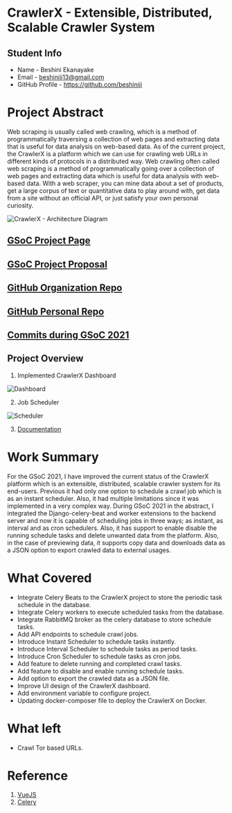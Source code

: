 # CrawlerX - Extensible, Distributed, Scalable Crawler System

## Student Info
* Name - Beshini Ekanayake  
* Email - beshiniii13@gmail.com
* GitHub Profile - https://github.com/beshiniii

# Project Abstract
Web scraping is usually called web crawling, which is a method of programmatically traversing a collection of web pages and extracting data that is useful for data analysis on web-based data. As of the current project, the CrawlerX is a platform which we can use for crawling web URLs in different kinds of protocols in a distributed way. Web crawling often called web scraping is a method of programmatically going over a collection of web pages and extracting data which is useful for data analysis with web-based data. With a web scraper, you can mine data about a set of products, get a large corpus of text or quantitative data to play around with, get data from a site without an official API, or just satisfy your own personal curiosity. 

![CrawlerX - Architecture Diagram](https://github.com/leopardslab/CrawlerX/blob/master/resources/abstract_architecture.jpg)

## [GSoC Project Page](https://summerofcode.withgoogle.com/projects/#6734219864178688)

## [GSoC Project Proposal](https://drive.google.com/file/d/1Vv7Iwe3wi1Vx48u72aHHV7gI3n7fPMWu/view)

## [GitHub Organization Repo](https://github.com/leopardslab/CrawlerX)

## [GitHub Personal Repo](https://github.com/beshiniii/CrawlerX)

## [Commits during GSoC 2021](https://github.com/leopardslab/CrawlerX/commits?author=beshiniii)

## Project Overview

1. Implemented CrawlerX Dashboard

![Dashboard](https://github.com/leopardslab/CrawlerX/blob/master/resources/dashboard.png)

2. Job Scheduler

![Scheduler](https://github.com/leopardslab/CrawlerX/blob/master/resources/job_schedule.png)

3. [Documentation](https://github.com/leopardslab/CrawlerX/blob/master/README.md)

# Work Summary
For the GSoC 2021, I have improved the current status of the CrawlerX platform which is an extensible, distributed, scalable crawler system for its end-users. Previous it had only one option to schedule a crawl job which is as an instant scheduler. Also, it had multiple limitations since it was implemented in a very complex way. During GSoC 2021 in the abstract, I integrated the Django-celery-beat and worker extensions to the backend server and now it is capable of scheduling jobs in three ways; as instant, as interval and as cron schedulers. Also, it has support to enable disable the running schedule tasks and delete unwanted data from the platform. Also, in the case of previewing data, it supports copy data and downloads data as a JSON option to export crawled data to external usages.

# What Covered

* Integrate Celery Beats to the CrawlerX project to store the periodic task schedule in the database.
* Integrate Celery workers to execute scheduled tasks from the database.
* Integrate RabbitMQ broker as the celery database to store schedule tasks.
* Add API endpoints to schedule crawl jobs.
* Introduce Instant Scheduler to schedule tasks instantly.
* Introduce Interval Scheduler to schedule tasks as period tasks.
* Introduce Cron Scheduler to schedule tasks as cron jobs.
* Add feature to delete running and completed crawl tasks.
* Add feature to disable and enable running schedule tasks.
* Add option to export the crawled data as a JSON file. 
* Improve UI design of the CrawlerX dashboard.
* Add environment variable to configure project.
* Updating docker-composer file to deploy the CrawlerX on Docker.

# What left

* Crawl Tor based URLs.

# Reference

1. [VueJS](https://vuejs.org/)
2. [Celery](https://github.com/celery/django-celery-beat)
